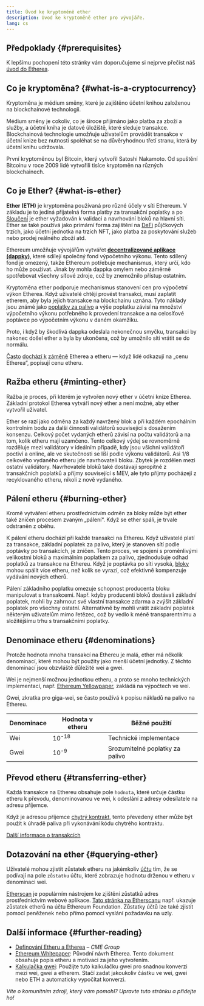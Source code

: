 ```yaml
---
title: Úvod ke kryptoměně ether
description: Úvod ke kryptoměně ether pro vývojáře.
lang: cs
---
```


## Předpoklady {#prerequisites}

K lepšímu pochopení této stránky vám doporučujeme si nejprve přečíst náš [úvod do Etherea](/developers/docs/intro-to-ethereum/).

## Co je kryptoměna? {#what-is-a-cryptocurrency}

Kryptoměna je médium směny, které je zajištěno účetní knihou založenou na blockchainové technologii.

Médium směny je cokoliv, co je široce přijímáno jako platba za zboží a služby, a účetní kniha je datové úložiště, které sleduje transakce. Blockchainová technologie umožňuje uživatelům provádět transakce v účetní knize bez nutnosti spoléhat se na důvěryhodnou třetí stranu, která by účetní knihu udržovala.

První kryptoměnou byl Bitcoin, který vytvořil Satoshi Nakamoto. Od spuštění Bitcoinu v roce 2009 lidé vytvořili tisíce kryptoměn na různých blockchainech.

## Co je Ether? {#what-is-ether}

**Ether (ETH)** je kryptoměna používaná pro různé účely v síti Ethereum. V základu je to jediná přijatelná forma platby za transakční poplatky a po [Sloučení](/roadmap/merge) je ether vyžadován k validaci a navrhování bloků na hlavní síti. Ether se také používá jako primární forma zajištění na [DeFi](/defi) půjčkových trzích, jako účetní jednotka na trzích NFT, jako platba za poskytování služeb nebo prodej reálného zboží atd.

Ethereum umožňuje vývojářům vytvářet [**decentralizované aplikace (dappky)**](/developers/docs/dapps), které sdílejí společný fond výpočetního výkonu. Tento sdílený fond je omezený, takže Ethereum potřebuje mechanismus, který určí, kdo ho může používat. Jinak by mohla dappka omylem nebo záměrně spotřebovat všechny síťové zdroje, což by znemožnilo přístup ostatním.

Kryptoměna ether podporuje mechanismus stanovení cen pro výpočetní výkon Etherea. Když uživatelé chtějí provést transakci, musí zaplatit etherem, aby byla jejich transakce na blockchainu uznána. Tyto náklady jsou známé jako [poplatky za palivo](/developers/docs/gas/) a výše poplatku závisí na množství výpočetního výkonu potřebného k provedení transakce a na celosíťové poptávce po výpočetním výkonu v daném okamžiku.

Proto, i když by škodlivá dappka odeslala nekonečnou smyčku, transakci by nakonec došel ether a byla by ukončena, což by umožnilo síti vrátit se do normálu.

[Často](https://www.reuters.com/article/us-crypto-currencies-lending-insight-idUSKBN25M0GP#:~:text=price%20of%20ethereum) [dochází k](https://abcnews.go.com/Business/bitcoin-slumps-week-low-amid-renewed-worries-chinese/story?id=78399845#:~:text=cryptocurrencies%20including%20ethereum) [záměně](https://www.cnn.com/2021/03/14/tech/nft-art-buying/index.html#:~:text=price%20of%20ethereum) Etherea a etheru — když lidé odkazují na „cenu Etherea“, popisují cenu etheru.

## Ražba etheru {#minting-ether}

Ražba je proces, při kterém je vytvořen nový ether v účetní knize Etherea. Základní protokol Etherea vytváří nový ether a není možné, aby ether vytvořil uživatel.

Ether se razí jako odměna za každý navržený blok a při každém epochálním kontrolním bodu za další činnosti validátorů související s dosažením konsenzu. Celkový počet vydaných etherů závisí na počtu validátorů a na tom, kolik etheru mají uzamčeno. Tento celkový výdej se rovnoměrně rozděluje mezi validátory v ideálním případě, kdy jsou všichni validátoři poctiví a online, ale ve skutečnosti se liší podle výkonu validátorů. Asi 1/8 celkového vydaného etheru jde navrhovateli bloku. Zbytek je rozdělen mezi ostatní validátory. Navrhovatelé bloků také dostávají spropitné z transakčních poplatků a příjmy související s MEV, ale tyto příjmy pocházejí z recyklovaného etheru, nikoli z nově vydaného.

## Pálení etheru {#burning-ether}

Kromě vytváření etheru prostřednictvím odměn za bloky může být ether také zničen procesem zvaným „pálení“. Když se ether spálí, je trvale odstraněn z oběhu.

K pálení etheru dochází při každé transakci na Ethereu. Když uživatelé platí za transakce, základní poplatek za palivo, který je stanoven sítí podle poptávky po transakcích, je zničen. Tento proces, ve spojení s proměnlivými velikostmi bloků a maximálním poplatkem za palivo, zjednodušuje odhad poplatků za transakce na Ethereu. Když je poptávka po síti vysoká, [bloky](https://etherscan.io/block/12965263) mohou spálit více etheru, než kolik se vyrazí, což efektivně kompenzuje vydávání nových etherů.

Pálení základního poplatku omezuje schopnost producenta bloku manipulovat s transakcemi. Např. kdyby producenti bloků dostávali základní poplatek, mohli by zahrnout své vlastní transakce zdarma a zvýšit základní poplatek pro všechny ostatní. Alternativně by mohli vrátit základní poplatek některým uživatelům mimo řetězec, což by vedlo k méně transparentnímu a složitějšímu trhu s transakčními poplatky.

## Denominace etheru {#denominations}

Protože hodnota mnoha transakcí na Ethereu je malá, ether má několik denominací, které mohou být použity jako menší účetní jednotky. Z těchto denominací jsou obzvláště důležité wei a gwei.

Wei je nejmenší možnou jednotkou etheru, a proto se mnoho technických implementací, např. [Ethereum Yellowpaper](https://ethereum.github.io/yellowpaper/paper.pdf), zakládá na výpočtech ve wei.

Gwei, zkratka pro giga-wei, se často používá k popisu nákladů na palivo na Ethereu.

| Denominace | Hodnota v etheru | Běžné použití                   |
| ---------- | ---------------- | ------------------------------- |
| Wei        | 10<sup>-18</sup> | Technické implementace          |
| Gwei       | 10<sup>-9</sup>  | Srozumitelné poplatky za palivo |

## Převod etheru {#transferring-ether}

Každá transakce na Ethereu obsahuje pole `hodnota`, které určuje částku etheru k převodu, denominovanou ve wei, k odeslání z adresy odesílatele na adresu příjemce.

Když je adresou příjemce [chytrý kontrakt](/developers/docs/smart-contracts/), tento převedený ether může být použit k úhradě paliva při vykonávání kódu chytrého kontraktu.

[Další informace o transakcích](/developers/docs/transactions/)

## Dotazování na ether {#querying-ether}

Uživatelé mohou zjistit zůstatek etheru na jakémkoliv [účtu](/developers/docs/accounts/) tím, že se podívají na pole `zůstatku` účtu, které zobrazuje hodnotu drženou v etheru v denominaci wei.

[Etherscan](https://etherscan.io) je populárním nástrojem ke zjištění zůstatků adres prostřednictvím webové aplikace. [Tato stránka na Etherscanu](https://etherscan.io/address/0xde0b295669a9fd93d5f28d9ec85e40f4cb697bae) např. ukazuje zůstatek etherů na účtu Ethereum Foundation. Zůstatky účtů lze také zjistit pomocí peněženek nebo přímo pomocí vyslání požadavku na uzly.

## Další informace {#further-reading}

- [Definování Etheru a Etherea](https://www.cmegroup.com/education/courses/introduction-to-ether/defining-ether-and-ethereum.html) – _CME Group_
- [Ethereum Whitepaper](/whitepaper/): Původní návrh Etherea. Tento dokument obsahuje popis etheru a motivaci za jeho vytvořením.
- [Kalkulačka gwei](https://www.alchemy.com/gwei-calculator): Použijte tuto kalkulačku gwei pro snadnou konverzi mezi wei, gwei a etherem. Stačí zadat jakoukoliv částku ve wei, gwei nebo ETH a automaticky vypočítat konverzi.

_Víte o komunitním zdroji, který vám pomohl? Upravte tuto stránku a přidejte ho!_
